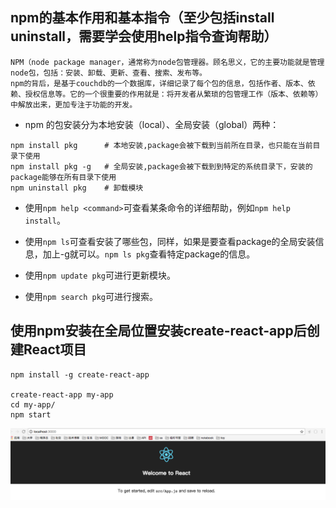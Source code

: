 ## npm的基本作用和基本指令（至少包括install uninstall，需要学会使用help指令查询帮助）    

```
NPM（node package manager，通常称为node包管理器。顾名思义，它的主要功能就是管理node包，包括：安装、卸载、更新、查看、搜索、发布等。
npm的背后，是基于couchdb的一个数据库，详细记录了每个包的信息，包括作者、版本、依赖、授权信息等。它的一个很重要的作用就是：将开发者从繁琐的包管理工作（版本、依赖等）中解放出来，更加专注于功能的开发。
```

- npm 的包安装分为本地安装（local）、全局安装（global）两种：
```
npm install pkg      # 本地安装,package会被下载到当前所在目录，也只能在当前目录下使用
npm install pkg -g   # 全局安装,package会被下载到到特定的系统目录下，安装的package能够在所有目录下使用
npm uninstall pkg    # 卸载模块
```

- 使用`npm help <command>`可查看某条命令的详细帮助，例如` npm help install `。

- 使用`npm ls`可查看安装了哪些包，同样，如果是要查看package的全局安装信息，加上-g就可以。`npm ls pkg`查看特定package的信息。

- 使用`npm update pkg`可进行更新模块。

- 使用`npm search pkg`可进行搜索。


## 使用npm安装在全局位置安装create-react-app后创建React项目

```
npm install -g create-react-app

create-react-app my-app
cd my-app/
npm start
```
 ![image](QQ20170913-0副本.png)
